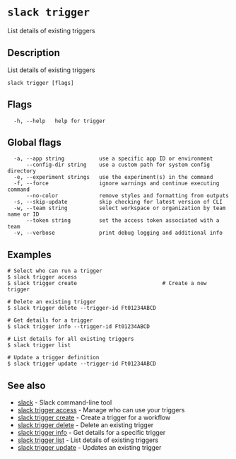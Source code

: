 # `slack trigger`

List details of existing triggers

## Description

List details of existing triggers

```
slack trigger [flags]
```

## Flags

```
  -h, --help   help for trigger
```

## Global flags

```
  -a, --app string           use a specific app ID or environment
      --config-dir string    use a custom path for system config directory
  -e, --experiment strings   use the experiment(s) in the command
  -f, --force                ignore warnings and continue executing command
      --no-color             remove styles and formatting from outputs
  -s, --skip-update          skip checking for latest version of CLI
  -w, --team string          select workspace or organization by team name or ID
      --token string         set the access token associated with a team
  -v, --verbose              print debug logging and additional info
```

## Examples

```
# Select who can run a trigger
$ slack trigger access
$ slack trigger create                           # Create a new trigger

# Delete an existing trigger
$ slack trigger delete --trigger-id Ft01234ABCD

# Get details for a trigger
$ slack trigger info --trigger-id Ft01234ABCD

# List details for all existing triggers
$ slack trigger list

# Update a trigger definition
$ slack trigger update --trigger-id Ft01234ABCD
```

## See also

* [slack](slack)	 - Slack command-line tool
* [slack trigger access](slack_trigger_access)	 - Manage who can use your triggers
* [slack trigger create](slack_trigger_create)	 - Create a trigger for a workflow
* [slack trigger delete](slack_trigger_delete)	 - Delete an existing trigger
* [slack trigger info](slack_trigger_info)	 - Get details for a specific trigger
* [slack trigger list](slack_trigger_list)	 - List details of existing triggers
* [slack trigger update](slack_trigger_update)	 - Updates an existing trigger

